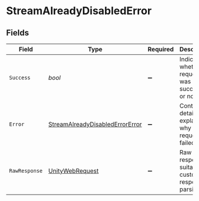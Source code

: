 # StreamAlreadyDisabledError


## Fields

| Field                                                                                                            | Type                                                                                                             | Required                                                                                                         | Description                                                                                                      | Example                                                                                                          |
| ---------------------------------------------------------------------------------------------------------------- | ---------------------------------------------------------------------------------------------------------------- | ---------------------------------------------------------------------------------------------------------------- | ---------------------------------------------------------------------------------------------------------------- | ---------------------------------------------------------------------------------------------------------------- |
| `Success`                                                                                                        | *bool*                                                                                                           | :heavy_minus_sign:                                                                                               | Indicates whether the request was successful or not.                                                             | false                                                                                                            |
| `Error`                                                                                                          | [StreamAlreadyDisabledErrorError](../../Models/Components/StreamAlreadyDisabledErrorError.md)                    | :heavy_minus_sign:                                                                                               | Contains details explaining why the request failed.                                                              |                                                                                                                  |
| `RawResponse`                                                                                                    | [UnityWebRequest](https://docs.unity3d.com/2021.3/Documentation/ScriptReference/Networking.UnityWebRequest.html) | :heavy_minus_sign:                                                                                               | Raw HTTP response; suitable for custom response parsing                                                          |                                                                                                                  |